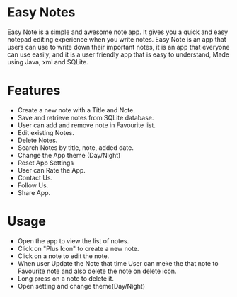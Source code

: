 
# Easy Notes
Easy Note is a simple and awesome note app. It gives you a quick and easy notepad editing experience when you write notes. Easy Note is an app that users can use to write down their important notes, it is an app that everyone can use easily, and it is a user friendly app that is easy to understand, Made using Java, xml and SQLite.

# Features
* Create a new note with a Title and Note.
* Save and retrieve notes from SQLite database.
* User can add and remove note in Favourite list.
* Edit existing Notes.
* Delete Notes.
* Search Notes by title, note, added date.
* Change the App theme (Day/Night)
* Reset App Settings
* User can Rate the App.
* Contact Us.
* Follow Us.
* Share App.


# Usage

* Open the app to view the list of notes.
* Click on "Plus Icon" to create a new note.
* Click on a note to edit the note.
* When user Update the Note that time User can meke the that note to Favourite note and also delete the note on delete icon.
* Long press on a note to delete it.
* Open setting and change theme(Day/Night)
